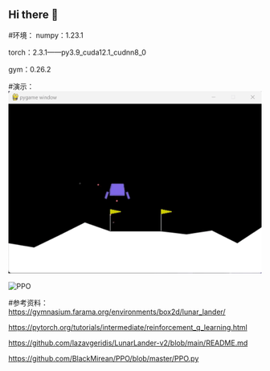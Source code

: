 ## Hi there 👋
#环境：
numpy：1.23.1

torch：2.3.1——py3.9_cuda12.1_cudnn8_0

gym：0.26.2

#演示：
![DQN](https://github.com/Sound-Zero/Sound-Zero/blob/main/MyProject/DQN/DQN_second_round.gif)

![PPO](https://github.com/Sound-Zero/Sound-Zero/tree/main/MyProject/PPO/PPO_second_round.gif)


#参考资料：
https://gymnasium.farama.org/environments/box2d/lunar_lander/

https://pytorch.org/tutorials/intermediate/reinforcement_q_learning.html

https://github.com/lazavgeridis/LunarLander-v2/blob/main/README.md

https://github.com/BlackMirean/PPO/blob/master/PPO.py
<!--
**Sound-Zero/Sound-Zero** is a ✨ _special_ ✨ repository because its `README.md` (this file) appears on your GitHub profile.

Here are some ideas to get you started:

- 🔭 I’m currently working on ...
- 🌱 I’m currently learning ...
- 👯 I’m looking to collaborate on ...
- 🤔 I’m looking for help with ...
- 💬 Ask me about ...
- 📫 How to reach me: ...
- 😄 Pronouns: ...
- ⚡ Fun fact: ...
-->
